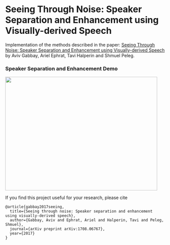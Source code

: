 # Seeing Through Noise: Speaker Separation and Enhancement using Visually-derived Speech
Implementation of the methods described in the paper: [Seeing Through Noise: Speaker Separation and Enhancement using Visually-derived Speech](http://www.vision.huji.ac.il/speaker-separation) by Aviv Gabbay, Ariel Ephrat, Tavi Halperin and Shmuel Peleg.


### Speaker Separation and Enhancement Demo
<a href="http://www.youtube.com/watch?feature=player_embedded&v=qmsyj7vAzoI" target="_blank">
<img src="http://img.youtube.com/vi/qmsyj7vAzoI/0.jpg" width="480" height="360" />
</a>


If you find this project useful for your research, please cite
```
@article{gabbay2017seeing,
  title={Seeing through noise: Speaker separation and enhancement using visually-derived speech},
  author={Gabbay, Aviv and Ephrat, Ariel and Halperin, Tavi and Peleg, Shmuel},
  journal={arXiv preprint arXiv:1708.06767},
  year={2017}
}
```

